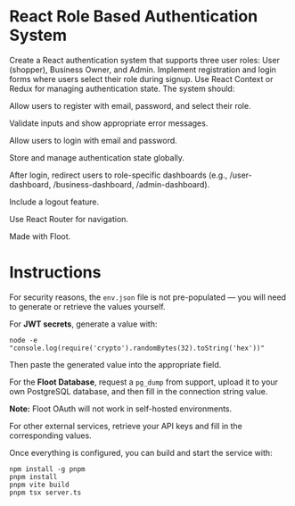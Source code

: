 # React Role Based Authentication System
        
Create a React authentication system that supports three user roles: User (shopper), Business Owner, and Admin. Implement registration and login forms where users select their role during signup. Use React Context or Redux for managing authentication state. The system should:

Allow users to register with email, password, and select their role.

Validate inputs and show appropriate error messages.

Allow users to login with email and password.

Store and manage authentication state globally.

After login, redirect users to role-specific dashboards (e.g., /user-dashboard, /business-dashboard, /admin-dashboard).

Include a logout feature.

Use React Router for navigation.


Made with Floot.

# Instructions

For security reasons, the `env.json` file is not pre-populated — you will need to generate or retrieve the values yourself.  

For **JWT secrets**, generate a value with:  

```
node -e "console.log(require('crypto').randomBytes(32).toString('hex'))"
```

Then paste the generated value into the appropriate field.  

For the **Floot Database**, request a `pg_dump` from support, upload it to your own PostgreSQL database, and then fill in the connection string value.  

**Note:** Floot OAuth will not work in self-hosted environments.  

For other external services, retrieve your API keys and fill in the corresponding values.  

Once everything is configured, you can build and start the service with:  

```
npm install -g pnpm
pnpm install
pnpm vite build
pnpm tsx server.ts
```
